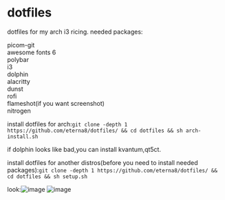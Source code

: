# dotfiles
dotfiles for my arch i3 ricing.
needed packages:

picom-git                                                                                                                                  
awesome fonts 6                                                                                                                            
polybar                                                                                                                                    
i3                                                                                                                                         
dolphin                                                                                                                                    
alacritty                                                                                                                                  
dunst                                                                                                                                      
rofi                                                                                                                                       
flameshot(if you want screenshot)                                                                                                          
nitrogen

install dotfiles for arch:```git clone -depth 1 https://github.com/eterna8/dotfiles/ && cd dotfiles && sh arch-install.sh```

if dolphin looks like bad,you can install kvantum,qt5ct.
                                                                                                                                                                                                                                                             


install dotfiles for another distros(before you need to install needed packages):```git clone -depth 1 https://github.com/eterna8/dotfiles/ && cd dotfiles && sh setup.sh```

look:![image](https://github.com/eterna8/dotfiles/assets/139211439/4262dfd2-3de2-463a-8d25-ae618add9bc5)
![image](https://github.com/eterna8/dotfiles/assets/139211439/60c14953-1f4d-47a4-98e2-a1684d85b10d)


